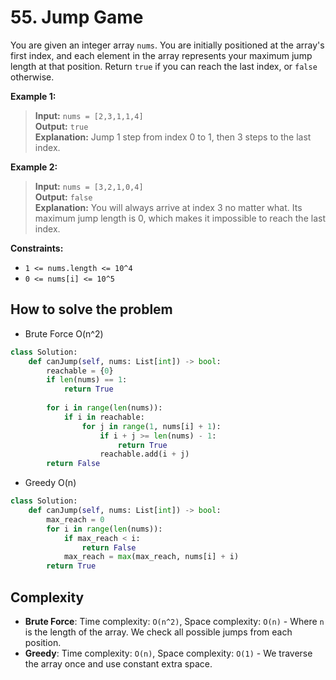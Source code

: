 # 55. Jump Game

<Badge type="warning" text="Medium" /> [<Badge type="info" text="LeetCode" />](https://leetcode.com/problems/jump-game/)

You are given an integer array `nums`. You are initially positioned at the array's first index, and each element in the array represents your maximum jump length at that position. Return `true` if you can reach the last index, or `false` otherwise.

**Example 1:**
> **Input:** `nums = [2,3,1,1,4]`  
> **Output:** `true`  
> **Explanation:** Jump 1 step from index 0 to 1, then 3 steps to the last index.

**Example 2:**
> **Input:** `nums = [3,2,1,0,4]`  
> **Output:** `false`  
> **Explanation:** You will always arrive at index 3 no matter what. Its maximum jump length is 0, which makes it impossible to reach the last index.

**Constraints:**
- `1 <= nums.length <= 10^4`
- `0 <= nums[i] <= 10^5`


## How to solve the problem

- Brute Force O(n^2)

```python
class Solution:
    def canJump(self, nums: List[int]) -> bool:
        reachable = {0}
        if len(nums) == 1:
            return True
            
        for i in range(len(nums)):
            if i in reachable:
                for j in range(1, nums[i] + 1):
                    if i + j >= len(nums) - 1:
                        return True
                    reachable.add(i + j)
        return False
```
- Greedy O(n)

```python
class Solution:
    def canJump(self, nums: List[int]) -> bool:
        max_reach = 0
        for i in range(len(nums)):
            if max_reach < i:
                return False
            max_reach = max(max_reach, nums[i] + i)
        return True

```
## Complexity
- **Brute Force**: Time complexity: `O(n^2)`, Space complexity: `O(n)` - Where `n` is the length of the array. We check all possible jumps from each position.
- **Greedy**: Time complexity: `O(n)`, Space complexity: `O(1)` - We traverse the array once and use constant extra space.